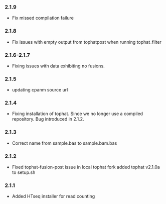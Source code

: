### 2.1.9
* Fix missed compilation failure

### 2.1.8
* Fix issues with empty output from tophatpost when running tophat_filter

### 2.1.6-2.1.7
* Fixing issues with data exhibiting no fusions.

### 2.1.5
* updating cpanm source url

### 2.1.4
* Fixing installation of tophat. Since we no longer use a compiled repository. Bug introduced in 2.1.2.

### 2.1.3
* Correct name from sample.bas to sample.bam.bas

### 2.1.2
* Fixed tophat-fusion-post issue in local tophat fork added tophat v2.1.0a to setup.sh

### 2.1.1
* Added HTseq installer for read counting
